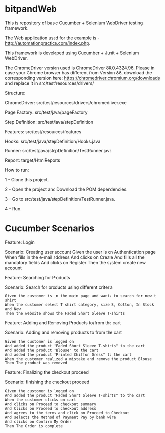 # bitpandWeb

This is repository of basic Cucumber + Selenium WebDriver testing framework.

The Web application used for the example is - http://automationpractice.com/index.php.

This framework is developed using Cucumber + Junit + Selenium WebDriver.

The ChromeDriver version used is ChromeDriver 88.0.4324.96. Please in case your Chrome browser has different from Version 88, download the corresponding version here: https://chromedriver.chromium.org/downloads and replace it in src/test/resources/drivers/

Structure:

ChromeDriver: src/test/resources/drivers/chromedriver.exe

Page Factory: src/test/java/pageFactory

Step Definition: src/test/java/stepDefinition

Features: src/test/resources/features

Hooks: src/test/java/stepDefinition/Hooks.java

Runner: src/test/java/stepDefinition/TestRunner.java

Report: target/HtmlReports

How to run:

1 - Clone this project.

2 - Open the project and Download the POM dependencies.

3 - Go to src/test/java/stepDefinition/TestRunner.java.

4 - Run.




# Cucumber Scenarios

Feature: Login

  Scenario: Creating user account
    Given the user is on Authentication page
    When fills in the e-mail address
    And clicks on Create
    And fills all the mandatory fields
    And clicks on Register
    Then the system create new account

    
 Feature: Searching for Products

  Scenario: Search for products using different criteria
  
    Given the customer is in the main page and wants to search for new t shirt
    When the customer select T shirt category, size S, Cotton, In Stock and New
    Then the website shows the Faded Short Sleeve T-shirts
    
 Feature: Adding and Removing Products to/from the cart

  Scenario: Adding and removing products to from the cart
  
    Given the customer is logged on
    And added the product "Faded Short Sleeve T-shirts" to the cart
    And added the product "Blouse" to the cart
    And added the product "Printed Chiffon Dress" to the cart
    When the customer realized a mistake and remove the product Blouse
    Then The product was removed

 Feature: Finalizing the checkout proceed

  Scenario: finishing the checkout proceed
  
    Given the customer is logged on
    And added the product "Faded Short Sleeve T-shirts" to the cart
    When the customer clicks on cart
    And clicks on Proceed to checkout summary
    And Clicks on Proceed to checkout address
    And agrees to the terms and click on Proceed to Checkout
    And selects the Method of Payment Pay by bank wire
    And clicks on Confirm My Order
    Then The Order is complete

